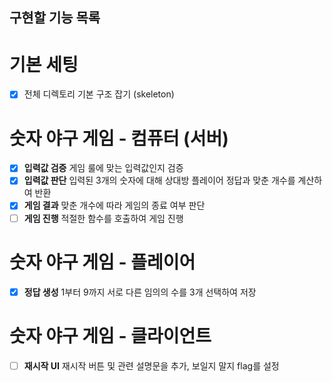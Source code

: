 ## 구현할 기능 목록

# 기본 세팅

- [x] 전체 디렉토리 기본 구조 잡기 (skeleton)

# 숫자 야구 게임 - 컴퓨터 (서버)

- [x] **입력값 검증** 게임 룰에 맞는 입력값인지 검증
- [x] **입력값 판단** 입력된 3개의 숫자에 대해 상대방 플레이어 정답과 맞춘 개수를 계산하여 반환
- [x] **게임 결과** 맞춘 개수에 따라 게임의 종료 여부 판단
- [ ] **게임 진행** 적절한 함수를 호출하여 게임 진행

# 숫자 야구 게임 - 플레이어

- [x] **정답 생성** 1부터 9까지 서로 다른 임의의 수를 3개 선택하여 저장

# 숫자 야구 게임 - 클라이언트

- [ ] **재시작 UI** 재시작 버튼 및 관련 설명문을 추가, 보일지 말지 flag를 설정
